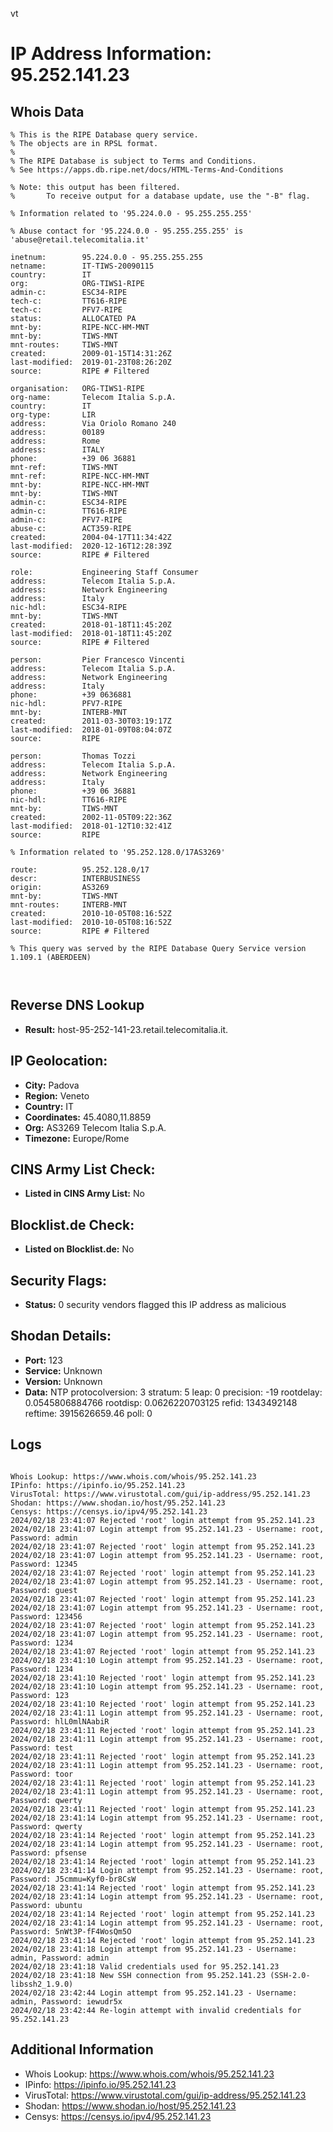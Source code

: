 vt
# IP Address Information: 95.252.141.23

## Whois Data
```
% This is the RIPE Database query service.
% The objects are in RPSL format.
%
% The RIPE Database is subject to Terms and Conditions.
% See https://apps.db.ripe.net/docs/HTML-Terms-And-Conditions

% Note: this output has been filtered.
%       To receive output for a database update, use the "-B" flag.

% Information related to '95.224.0.0 - 95.255.255.255'

% Abuse contact for '95.224.0.0 - 95.255.255.255' is 'abuse@retail.telecomitalia.it'

inetnum:        95.224.0.0 - 95.255.255.255
netname:        IT-TIWS-20090115
country:        IT
org:            ORG-TIWS1-RIPE
admin-c:        ESC34-RIPE
tech-c:         TT616-RIPE
tech-c:         PFV7-RIPE
status:         ALLOCATED PA
mnt-by:         RIPE-NCC-HM-MNT
mnt-by:         TIWS-MNT
mnt-routes:     TIWS-MNT
created:        2009-01-15T14:31:26Z
last-modified:  2019-01-23T08:26:20Z
source:         RIPE # Filtered

organisation:   ORG-TIWS1-RIPE
org-name:       Telecom Italia S.p.A.
country:        IT
org-type:       LIR
address:        Via Oriolo Romano 240
address:        00189
address:        Rome
address:        ITALY
phone:          +39 06 36881
mnt-ref:        TIWS-MNT
mnt-ref:        RIPE-NCC-HM-MNT
mnt-by:         RIPE-NCC-HM-MNT
mnt-by:         TIWS-MNT
admin-c:        ESC34-RIPE
admin-c:        TT616-RIPE
admin-c:        PFV7-RIPE
abuse-c:        ACT359-RIPE
created:        2004-04-17T11:34:42Z
last-modified:  2020-12-16T12:28:39Z
source:         RIPE # Filtered

role:           Engineering Staff Consumer
address:        Telecom Italia S.p.A.
address:        Network Engineering
address:        Italy
nic-hdl:        ESC34-RIPE
mnt-by:         TIWS-MNT
created:        2018-01-18T11:45:20Z
last-modified:  2018-01-18T11:45:20Z
source:         RIPE # Filtered

person:         Pier Francesco Vincenti
address:        Telecom Italia S.p.A.
address:        Network Engineering
address:        Italy
phone:          +39 0636881
nic-hdl:        PFV7-RIPE
mnt-by:         INTERB-MNT
created:        2011-03-30T03:19:17Z
last-modified:  2018-01-09T08:04:07Z
source:         RIPE

person:         Thomas Tozzi
address:        Telecom Italia S.p.A.
address:        Network Engineering
address:        Italy
phone:          +39 06 36881
nic-hdl:        TT616-RIPE
mnt-by:         TIWS-MNT
created:        2002-11-05T09:22:36Z
last-modified:  2018-01-12T10:32:41Z
source:         RIPE

% Information related to '95.252.128.0/17AS3269'

route:          95.252.128.0/17
descr:          INTERBUSINESS
origin:         AS3269
mnt-by:         TIWS-MNT
mnt-routes:     INTERB-MNT
created:        2010-10-05T08:16:52Z
last-modified:  2010-10-05T08:16:52Z
source:         RIPE # Filtered

% This query was served by the RIPE Database Query Service version 1.109.1 (ABERDEEN)



```
## Reverse DNS Lookup
- **Result:** host-95-252-141-23.retail.telecomitalia.it.

## IP Geolocation:
- **City:** Padova
- **Region:** Veneto
- **Country:** IT
- **Coordinates:** 45.4080,11.8859
- **Org:** AS3269 Telecom Italia S.p.A.
- **Timezone:** Europe/Rome

## CINS Army List Check:
- **Listed in CINS Army List:** 
No

## Blocklist.de Check:
- **Listed on Blocklist.de:** 
No

## Security Flags:
- **Status:** 0 security vendors flagged this IP address as malicious

## Shodan Details:
- **Port:** 123
- **Service:** Unknown
- **Version:** Unknown
- **Data:** NTP
protocolversion: 3
stratum: 5
leap: 0
precision: -19
rootdelay: 0.0545806884766
rootdisp: 0.0626220703125
refid: 1343492148
reftime: 3915626659.46
poll: 0



## Logs
```

Whois Lookup: https://www.whois.com/whois/95.252.141.23
IPinfo: https://ipinfo.io/95.252.141.23
VirusTotal: https://www.virustotal.com/gui/ip-address/95.252.141.23
Shodan: https://www.shodan.io/host/95.252.141.23
Censys: https://censys.io/ipv4/95.252.141.23
2024/02/18 23:41:07 Rejected 'root' login attempt from 95.252.141.23
2024/02/18 23:41:07 Login attempt from 95.252.141.23 - Username: root, Password: admin
2024/02/18 23:41:07 Rejected 'root' login attempt from 95.252.141.23
2024/02/18 23:41:07 Login attempt from 95.252.141.23 - Username: root, Password: 12345
2024/02/18 23:41:07 Rejected 'root' login attempt from 95.252.141.23
2024/02/18 23:41:07 Login attempt from 95.252.141.23 - Username: root, Password: guest
2024/02/18 23:41:07 Rejected 'root' login attempt from 95.252.141.23
2024/02/18 23:41:07 Login attempt from 95.252.141.23 - Username: root, Password: 123456
2024/02/18 23:41:07 Rejected 'root' login attempt from 95.252.141.23
2024/02/18 23:41:07 Login attempt from 95.252.141.23 - Username: root, Password: 1234
2024/02/18 23:41:07 Rejected 'root' login attempt from 95.252.141.23
2024/02/18 23:41:10 Login attempt from 95.252.141.23 - Username: root, Password: 1234
2024/02/18 23:41:10 Rejected 'root' login attempt from 95.252.141.23
2024/02/18 23:41:10 Login attempt from 95.252.141.23 - Username: root, Password: 123
2024/02/18 23:41:10 Rejected 'root' login attempt from 95.252.141.23
2024/02/18 23:41:11 Login attempt from 95.252.141.23 - Username: root, Password: hlL0mlNAabiR
2024/02/18 23:41:11 Rejected 'root' login attempt from 95.252.141.23
2024/02/18 23:41:11 Login attempt from 95.252.141.23 - Username: root, Password: test
2024/02/18 23:41:11 Rejected 'root' login attempt from 95.252.141.23
2024/02/18 23:41:11 Login attempt from 95.252.141.23 - Username: root, Password: toor
2024/02/18 23:41:11 Rejected 'root' login attempt from 95.252.141.23
2024/02/18 23:41:11 Login attempt from 95.252.141.23 - Username: root, Password: qwerty
2024/02/18 23:41:11 Rejected 'root' login attempt from 95.252.141.23
2024/02/18 23:41:14 Login attempt from 95.252.141.23 - Username: root, Password: qwerty
2024/02/18 23:41:14 Rejected 'root' login attempt from 95.252.141.23
2024/02/18 23:41:14 Login attempt from 95.252.141.23 - Username: root, Password: pfsense
2024/02/18 23:41:14 Rejected 'root' login attempt from 95.252.141.23
2024/02/18 23:41:14 Login attempt from 95.252.141.23 - Username: root, Password: J5cmmu=Kyf0-br8CsW
2024/02/18 23:41:14 Rejected 'root' login attempt from 95.252.141.23
2024/02/18 23:41:14 Login attempt from 95.252.141.23 - Username: root, Password: ubuntu
2024/02/18 23:41:14 Rejected 'root' login attempt from 95.252.141.23
2024/02/18 23:41:14 Login attempt from 95.252.141.23 - Username: root, Password: 5nWt3P-fF4WosQm5O
2024/02/18 23:41:14 Rejected 'root' login attempt from 95.252.141.23
2024/02/18 23:41:18 Login attempt from 95.252.141.23 - Username: admin, Password: admin
2024/02/18 23:41:18 Valid credentials used for 95.252.141.23
2024/02/18 23:41:18 New SSH connection from 95.252.141.23 (SSH-2.0-libssh2_1.9.0)
2024/02/18 23:42:44 Login attempt from 95.252.141.23 - Username: admin, Password: iewudr5x
2024/02/18 23:42:44 Re-login attempt with invalid credentials for 95.252.141.23

```
## Additional Information
- Whois Lookup: https://www.whois.com/whois/95.252.141.23
- IPinfo: https://ipinfo.io/95.252.141.23
- VirusTotal: https://www.virustotal.com/gui/ip-address/95.252.141.23
- Shodan: https://www.shodan.io/host/95.252.141.23
- Censys: https://censys.io/ipv4/95.252.141.23

